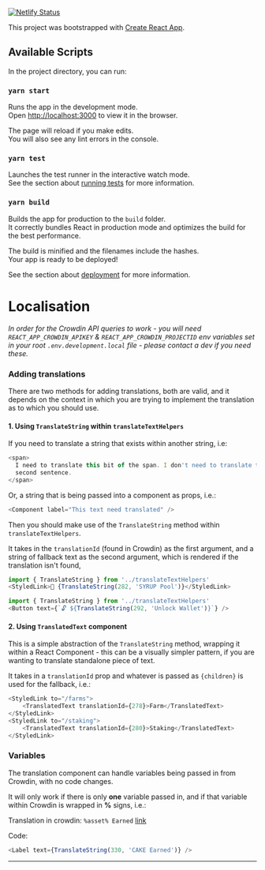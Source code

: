 [![Netlify Status](https://api.netlify.com/api/v1/badges/df24023e-4547-4d12-9d3c-77bde6c9463f/deploy-status)](https://app.netlify.com/sites/farm-preprod/deploys)


This project was bootstrapped with [Create React App](https://github.com/facebook/create-react-app).

## Available Scripts

In the project directory, you can run:

### `yarn start`

Runs the app in the development mode.<br />
Open [http://localhost:3000](http://localhost:3000) to view it in the browser.

The page will reload if you make edits.<br />
You will also see any lint errors in the console.

### `yarn test`

Launches the test runner in the interactive watch mode.<br />
See the section about [running tests](https://facebook.github.io/create-react-app/docs/running-tests) for more information.

### `yarn build`

Builds the app for production to the `build` folder.<br />
It correctly bundles React in production mode and optimizes the build for the best performance.

The build is minified and the filenames include the hashes.<br />
Your app is ready to be deployed!

See the section about [deployment](https://facebook.github.io/create-react-app/docs/deployment) for more information.

# Localisation

_In order for the Crowdin API queries to work - you will need `REACT_APP_CROWDIN_APIKEY` & `REACT_APP_CROWDIN_PROJECTID` env variables set in your root `.env.development.local` file - please contact a dev if you need these._

### Adding translations

There are two methods for adding translations, both are valid, and it depends on the context in which you are trying to implement the translation as to which you should use.

#### 1. Using `TranslateString` within `translateTextHelpers`

If you need to translate a string that exists within another string, i.e:

```js
<span>
  I need to translate this bit of the span. I don't need to translate this
  second sentence.
</span>
```

Or, a string that is being passed into a component as props, i.e.:

```js
<Component label="This text need translated" />
```

Then you should make use of the `TranslateString` method within `translateTextHelpers`.

It takes in the `translationId` (found in Crowdin) as the first argument, and a string of fallback text as the second argument, which is rendered if the translation isn't found, 


```js
import { TranslateString } from '../translateTextHelpers'
<StyledLink>🍯 {TranslateString(282, 'SYRUP Pool')}</StyledLink>
```

```js
import { TranslateString } from '../translateTextHelpers'
<Button text={`🔓 ${TranslateString(292, 'Unlock Wallet')}`} />
```

#### 2. Using `TranslatedText` component

This is a simple abstraction of the `TranslateString` method, wrapping it within a React Component - this can be a visually simpler pattern, if you are wanting to translate standalone piece of text.

It takes in a `translationId` prop and whatever is passed as `{children}` is used for the fallback, i.e.:

```js
<StyledLink to="/farms">
    <TranslatedText translationId={278}>Farm</TranslatedText>
</StyledLink>
<StyledLink to="/staking">
    <TranslatedText translationId={280}>Staking</TranslatedText>
</StyledLink>
```

### Variables

The translation component can handle variables being passed in from Crowdin, with no code changes.

It will only work if there is only **one** variable passed in, and if that variable within Crowdin is wrapped in **%** signs, i.e.:

Translation in crowdin: `%asset% Earned` [link](https://crowdin.com/translate/pancakeswap/8/en-de#330)

Code:

```js
<Label text={TranslateString(330, 'CAKE Earned')} />
```

---
